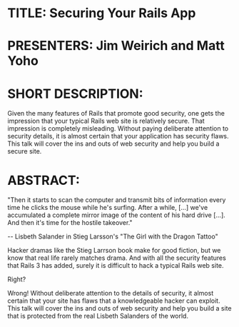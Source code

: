 # TITLE: Securing Your Rails App

# PRESENTERS: Jim Weirich and Matt Yoho

# SHORT DESCRIPTION:

Given the many features of Rails that promote good security, one gets
the impression that your typical Rails web site is relatively secure.
That impression is completely misleading.  Without paying deliberate
attention to security details, it is almost certain that your
application has security flaws.  This talk will cover the ins and outs
of web security and help you build a secure site.

# ABSTRACT:

  "Then it starts to scan the computer and transmit bits of
  information every time he clicks the mouse while he's surfing. After
  a while, [...] we've accumulated a complete mirror image of the
  content of his hard drive [...].  And then it's time for the hostile
  takeover."

  -- Lisbeth Salander in Stieg Larsson's "The Girl with the Dragon Tattoo"

Hacker dramas like the Stieg Larrson book make for good fiction, but
we know that real life rarely matches drama.  And with all the
security features that Rails 3 has added, surely it is difficult to
hack a typical Rails web site.

Right?

Wrong!  Without deliberate attention to the details of security, it
almost certain that your site has flaws that a knowledgeable hacker
can exploit.  This talk will cover the ins and outs of web security
and help you build a site that is protected from the real Lisbeth
Salanders of the world.
